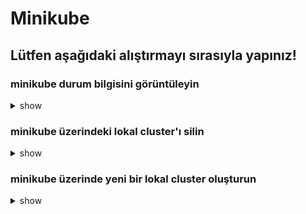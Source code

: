 # Minikube

## Lütfen aşağıdaki alıştırmayı sırasıyla yapınız!

### minikube durum bilgisini görüntüleyin

<details><summary>show</summary>
<p>

```bash
minikube status
```

</p>
</details>

### minikube üzerindeki lokal cluster'ı silin

<details><summary>show</summary>
<p>

```bash
minikube delete
```

</p>
</details>

### minikube üzerinde yeni bir lokal cluster oluşturun
<details><summary>show</summary>
<p>

```bash
minikube start
```

</p>
</details>
